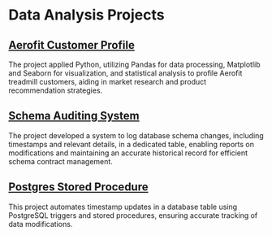 # Data Analysis Projects

## [Aerofit Customer Profile](https://github.com/Mvanhuffel/Data-Analysis-Projects/tree/main/Aerofit%20Customer%20Profile)
The project applied Python, utilizing Pandas for data processing, Matplotlib and Seaborn for visualization, and statistical analysis to profile Aerofit treadmill customers, aiding in market research and product recommendation strategies.

## [Schema Auditing System](https://github.com/Mvanhuffel/Data_Analysis_Projects/tree/main/Schema%20Auditing%20System)
The project developed a system to log database schema changes, including timestamps and relevant details, in a dedicated table, enabling reports on modifications and maintaining an accurate historical record for efficient schema contract management.

## [Postgres Stored Procedure](https://github.com/Mvanhuffel/Data_Analysis_Projects/tree/main/Postgres%20Stored%20Procedure)
This project automates timestamp updates in a database table using PostgreSQL triggers and stored procedures, ensuring accurate tracking of data modifications.
